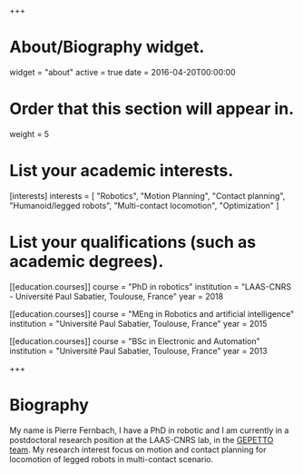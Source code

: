 +++
# About/Biography widget.
widget = "about"
active = true
date = 2016-04-20T00:00:00

# Order that this section will appear in.
weight = 5

# List your academic interests.
[interests]
  interests = [
    "Robotics",
    "Motion Planning",
    "Contact planning",
    "Humanoid/legged robots",
    "Multi-contact locomotion",
    "Optimization"
  ]

# List your qualifications (such as academic degrees).
[[education.courses]]
  course = "PhD in robotics"
  institution = "LAAS-CNRS - Université Paul Sabatier, Toulouse, France"
  year = 2018

[[education.courses]]
  course = "MEng in Robotics and artificial intelligence"
  institution = "Université Paul Sabatier, Toulouse, France"
  year = 2015

[[education.courses]]
  course = "BSc in Electronic and Automation"
  institution = "Université Paul Sabatier, Toulouse, France"
  year = 2013
 
+++

# Biography

My name is Pierre Fernbach, I have a PhD in robotic and I am currently in a postdoctoral research position at the LAAS-CNRS lab, in the [GEPETTO team](http://projects.laas.fr/gepetto/index.php). 
My research interest focus on motion and contact planning for locomotion of legged robots in multi-contact scenario. 

